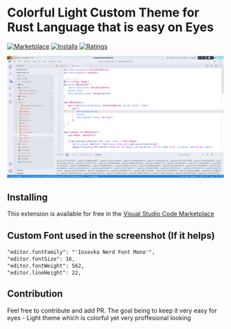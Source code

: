 # Colorful Light Custom Theme for Rust Language that is easy on Eyes

[![Marketplace](https://vsmarketplacebadge.apphb.com/version/hftautobot.colorful-light-theme-for-rust-lang.svg)](https://marketplace.visualstudio.com/items/hftautobot.colorful-light-theme-for-rust-lang) [![Installs](https://vsmarketplacebadge.apphb.com/installs/hftautobot.colorful-light-theme-for-rust-lang.svg)](https://marketplace.visualstudio.com/items/hftautobot.colorful-light-theme-for-rust-lang) [![Ratings](https://vsmarketplacebadge.apphb.com/rating-short/hftautobot.colorful-light-theme-for-rust-lang.svg)](https://marketplace.visualstudio.com/items/hftautobot.colorful-light-theme-for-rust-lang)

![Colorful Rust Lang Light Theme for Visual Studio Code](https://github.com/hftautobot/colorful-light-theme-for-rust-lang/blob/main/screenshots/preview.png?raw=true "Custom Light Theme for Rust Language")


## Installing
This extension is available for free in the [Visual Studio Code Marketplace](https://marketplace.visualstudio.com/items/hftautobot.colorful-light-theme-for-rust-lang)  

## Custom Font used in the screenshot (If it helps)
    "editor.fontFamily": "'Iosevka Nerd Font Mono'",
    "editor.fontSize": 16,
    "editor.fontWeight": 562,
    "editor.lineHeight": 22,

## Contribution
Feel free to contribute and add PR. The goal being to keep it very easy for eyes - Light theme which is colorful yet very proffesional looking
